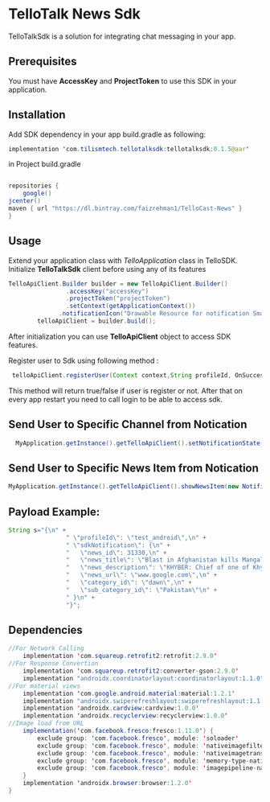 

# TelloTalk News Sdk 

TelloTalkSdk is a solution for integrating chat messaging in your app.

## Prerequisites
You must have **AccessKey** and **ProjectToken** to use this SDK in your application.

## Installation

Add SDK dependency in your app build.gradle as following:

```java
implementation 'com.tilismtech.tellotalksdk:tellotalksdk:0.1.5@aar'
```
in Project build.gradle
```java

repositories {
    google()
jcenter()
maven { url "https://dl.bintray.com/faizrehman1/TelloCast-News" }
}
```


## Usage

Extend your application class with *TelloApplication* class in TelloSDK. Initialize **TelloTalkSdk** client before using any of its features

```java
TelloApiClient.Builder builder = new TelloApiClient.Builder()
                .accessKey("accessKey")
                .projectToken("projectToken")
                .setContext(getApplicationContext())
              .notificationIcon("Drawable Resource for notification Small Icon");
        telloApiClient = builder.build();
```
 After initialization you can use **TelloApiClient** object to access SDK features.


Register user to Sdk using following method :
```java
 telloApiClient.registerUser(Context context,String profileId, OnSuccessListener<Boolean> listener)
```
This method will return true/false if user is register or not. After that on every app restart you need to call login to be able to access sdk.

## Send User to Specific Channel from Notication
```java
  MyApplication.getInstance().getTelloApiClient().setNotificationState(new NotificationNewsObj(String category_id, String sub_category_id, String profileID);
```

## Send User to Specific News Item from Notication
```java
MyApplication.getInstance().getTelloApiClient().showNewsItem(new NotificationNewsObj(String category_id, String sub_category_id, String profileID, String news_Id, String news_title, String news_url);
```

## Payload Example:
```java
String s="{\n" +
                " \"profileId\": \"test_android\",\n" +
                " \"sdkNotification\": {\n" +
                "   \"news_id\": 31330,\n" +
                "   \"news_title\": \"Blast in Afghanistan kills Mangal Bagh\",\n" +
                "   \"news_description\": \"KHYBER: Chief of one of Khyber district’s most dreaded and banned organisations, Lashkar-i-Islam (LI), Mangal Bagh was killed in a mine explosion in Nangarhar province of Afghanistan on Thursday\",\n" +
                "   \"news_url\": \"www.google.com\",\n" +
                "   \"category_id\": \"dawn\",\n" +
                "   \"sub_category_id\": \"Pakistan\"\n" +
                " }\n" +
                "}";
```



## Dependencies
```java
//For Network Calling
    implementation 'com.squareup.retrofit2:retrofit:2.9.0'
//For Response Convertion    
    implementation 'com.squareup.retrofit2:converter-gson:2.9.0'
    implementation "androidx.coordinatorlayout:coordinatorlayout:1.1.0"
//For material views
    implementation 'com.google.android.material:material:1.2.1'
    implementation "androidx.swiperefreshlayout:swiperefreshlayout:1.1.0"
    implementation 'androidx.cardview:cardview:1.0.0'
    implementation 'androidx.recyclerview:recyclerview:1.0.0'
//Image load from URL    
    implementation('com.facebook.fresco:fresco:1.11.0') {
        exclude group: 'com.facebook.fresco', module: 'soloader'
        exclude group: 'com.facebook.fresco', module: 'nativeimagefilters'
        exclude group: 'com.facebook.fresco', module: 'nativeimagetranscoder'
        exclude group: 'com.facebook.fresco', module: 'memory-type-native'
        exclude group: 'com.facebook.fresco', module: 'imagepipeline-native'
    }
    implementation 'androidx.browser:browser:1.2.0'
}
```
